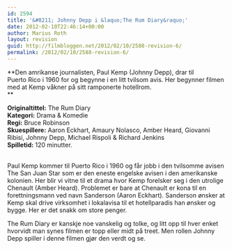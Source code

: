 ```yaml
---
id: 2594
title: '&#8211; Johnny Depp i &laquo;The Rum Diary&raquo;'
date: 2012-02-10T22:46:14+00:00
author: Marius Roth
layout: revision
guid: http://filmbloggen.net/2012/02/10/2588-revision-6/
permalink: /2012/02/10/2588-revision-6/
---
```

**Den amrikanse journalisten, Paul Kemp (Johnny Depp), drar til Puerto Rico i 1960 for og begynne i en litt tvilsom avis. Her begynner filmen med at Kemp våkner på sitt ramponerte hotellrom.  
** 

**Originaltittel:** The Rum Diary  
**Kategori:** Drama & Komedie  
**Regi:** Bruce Robinson  
**Skuespillere:** Aaron Eckhart, Amaury Nolasco, Amber Heard, Giovanni Ribisi, Johnny Depp, Michael Rispoli & Richard Jenkins  
**Spilletid:** 120 minutter.  
&nbsp;

Paul Kemp kommer til Puerto Rico i 1960 og får jobb i den tvilsomme avisen The San Juan Star som er den eneste engelske avisen i den amerikanske kolonien. Her blir vi vitne til et drama hvor Kemp forelsker seg i den utrolige Chenault (Amber Heard). Problemet er bare at Chenault er kona til en forettningsmann ved navn Sanderson (Aaron Eckhart). Sanderson ønsker at Kemp skal drive virksomhet i lokalavisa til et hotellparadis han ønsker og bygge. Her er det snakk om store penger.

The Rum Diary er kanskje noe vanskelig og tolke, og litt opp til hver enket hvorvidt man synes filmen er topp eller midt på treet. Men rollen Johnny Depp spiller i denne filmen gjør den verdt og se.

&nbsp;